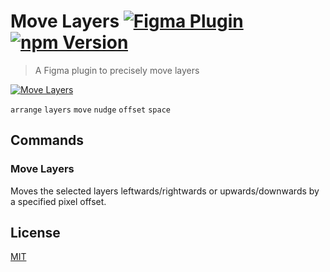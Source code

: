 # Move Layers [![Figma Plugin](https://img.shields.io/badge/figma-Move%20Layers-yellow?cacheSeconds=1800)](https://figma.com/community/plugin/767379204511357902/Move-Layers) [![npm Version](https://img.shields.io/npm/v/figma-move-layers?cacheSeconds=1800)](https://npmjs.com/package/figma-move-layers)

> A Figma plugin to precisely move layers

[![Move Layers](https://raw.githubusercontent.com/yuanqing/figma-plugins/main/packages/figma-move-layers/media/cover.png)](https://figma.com/community/plugin/767379204511357902/Move-Layers)

`arrange` `layers` `move` `nudge` `offset` `space`

## Commands

### Move Layers

Moves the selected layers leftwards/rightwards or upwards/downwards by a specified pixel offset.

## License

[MIT](/LICENSE.md)
